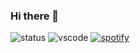 ### Hi there 👋
![status](https://dev.discordprofiles.me/badge/status/707403727912304641?simple=true)
![vscode](https://dev.discordprofiles.me/badge/vscode/707403727912304641)
[![spotify](https://dev.discordprofiles.me/badge/spotify/707403727912304641)](https://dev.discordprofiles.me/openspotify/707403727912304641)

<!--
**subnwa/subnwa** is a ✨ _special_ ✨ repository because its `README.md` (this file) appears on your GitHub profile.

Here are some ideas to get you started:

- 🔭 I’m currently working on ...
- 🌱 I’m currently learning ...
- 👯 I’m looking to collaborate on ...
- 🤔 I’m looking for help with ...
- 💬 Ask me about ...
- 📫 How to reach me: ...
- 😄 Pronouns: ...
- ⚡ Fun fact: ...
-->
